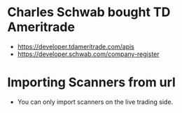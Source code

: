 # Charles Schwab bought TD Ameritrade

* https://developer.tdameritrade.com/apis
* https://developer.schwab.com/company-register

# Importing Scanners from url

* You can only import scanners on the live trading side. 
